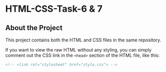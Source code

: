 # HTML-CSS-Task-6 & 7
## About the Project

This project contains both the HTML and CSS files in the same repository.

If you want to view the raw HTML without any styling, you can simply comment out the CSS link in the `<head>` section of the HTML file, like this:

```html
<!-- <link rel="stylesheet" href="style.css"> -->

